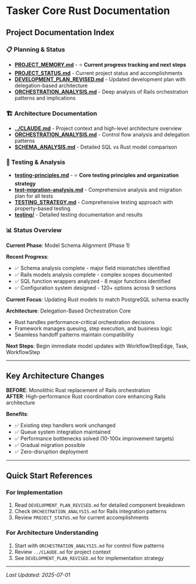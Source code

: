 # Tasker Core Rust Documentation

## Project Documentation Index

### **📋 Planning & Status**
- **[PROJECT_MEMORY.md](PROJECT_MEMORY.md)** - ⭐ **Current progress tracking and next steps**
- **[PROJECT_STATUS.md](PROJECT_STATUS.md)** - Current project status and accomplishments
- **[DEVELOPMENT_PLAN_REVISED.md](DEVELOPMENT_PLAN_REVISED.md)** - Updated development plan with delegation-based architecture
- **[ORCHESTRATION_ANALYSIS.md](ORCHESTRATION_ANALYSIS.md)** - Deep analysis of Rails orchestration patterns and implications

### **🏗️ Architecture Documentation**
- **[../CLAUDE.md](../CLAUDE.md)** - Project context and high-level architecture overview
- **[ORCHESTRATION_ANALYSIS.md](ORCHESTRATION_ANALYSIS.md)** - Control flow analysis and delegation patterns
- **[SCHEMA_ANALYSIS.md](SCHEMA_ANALYSIS.md)** - Detailed SQL vs Rust model comparison

### **🧪 Testing & Analysis**
- **[testing-principles.md](testing-principles.md)** - ⭐ **Core testing principles and organization strategy**
- **[test-migration-analysis.md](test-migration-analysis.md)** - Comprehensive analysis and migration plan for all tests
- **[TESTING_STRATEGY.md](TESTING_STRATEGY.md)** - Comprehensive testing approach with property-based testing
- **[testing/](testing/)** - Detailed testing documentation and results

### **📊 Status Overview**

**Current Phase**: Model Schema Alignment (Phase 1)

**Recent Progress**: 
- ✅ Schema analysis complete - major field mismatches identified
- ✅ Rails models analysis complete - complex scopes documented  
- ✅ SQL function wrappers analyzed - 8 major functions identified
- ✅ Configuration system designed - 120+ options across 9 sections

**Current Focus**: Updating Rust models to match PostgreSQL schema exactly

**Architecture**: Delegation-Based Orchestration Core
- Rust handles performance-critical orchestration decisions
- Framework manages queuing, step execution, and business logic
- Seamless handoff patterns maintain compatibility

**Next Steps**: Begin immediate model updates with WorkflowStepEdge, Task, WorkflowStep

---

## Key Architecture Changes

**BEFORE**: Monolithic Rust replacement of Rails orchestration  
**AFTER**: High-performance Rust coordination core enhancing Rails architecture

**Benefits**:
- ✅ Existing step handlers work unchanged
- ✅ Queue system integration maintained  
- ✅ Performance bottlenecks solved (10-100x improvement targets)
- ✅ Gradual migration possible
- ✅ Zero-disruption deployment

---

## Quick Start References

### **For Implementation**
1. Read `DEVELOPMENT_PLAN_REVISED.md` for detailed component breakdown
2. Check `ORCHESTRATION_ANALYSIS.md` for Rails integration patterns
3. Review `PROJECT_STATUS.md` for current accomplishments

### **For Architecture Understanding**
1. Start with `ORCHESTRATION_ANALYSIS.md` for control flow patterns
2. Review `../CLAUDE.md` for project context
3. See `DEVELOPMENT_PLAN_REVISED.md` for implementation strategy

---

*Last Updated: 2025-07-01*